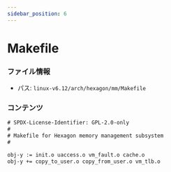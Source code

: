 ```yaml
---
sidebar_position: 6
---
```

# Makefile

### ファイル情報

- パス: `linux-v6.12/arch/hexagon/mm/Makefile`

### コンテンツ

```txt
# SPDX-License-Identifier: GPL-2.0-only
#
# Makefile for Hexagon memory management subsystem
#

obj-y := init.o uaccess.o vm_fault.o cache.o
obj-y += copy_to_user.o copy_from_user.o vm_tlb.o

```
